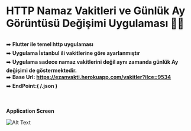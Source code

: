 # HTTP Namaz Vakitleri ve Günlük Ay Görüntüsü Değişimi Uygulaması 🌙🌙

##

➡️   **Flutter ile temel http uygulaması** <br/> 
➡️   **Uygulama İstanbul ili vakitlerine göre ayarlanmıştır** <br/> 
➡️   **Uygulama sadece namaz vakitlerini değil aynı zamanda günlük Ay değişimi de göstermektedir.** <br/> 
➡️   **Base Url: https://ezanvakti.herokuapp.com/vakitler?ilce=9534** <br/>
➡️   **EndPoint:( /.json )**<br/>


<br/>

**Application Screen** <br/>

![Alt Text](https://media.giphy.com/media/J55CBBDgdRkB7PuTuY/giphy.gif)
